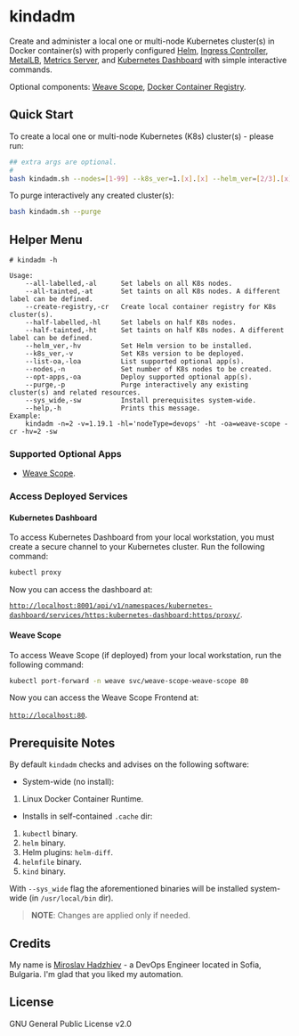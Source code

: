 # kindadm

Create and administer a local one or multi-node Kubernetes cluster(s) in Docker container(s) with properly configured [Helm](https://github.com/helm/helm), [Ingress Controller](https://github.com/kubernetes/ingress-nginx), [MetalLB](https://github.com/metallb/metallb), [Metrics Server](https://github.com/kubernetes-sigs/metrics-server), and [Kubernetes Dashboard](https://github.com/kubernetes/dashboard) with simple interactive commands.

Optional components: [Weave Scope](https://www.weave.works/oss/scope/), [Docker Container Registry](https://docs.docker.com/registry/).

## Quick Start

To create a local one or multi-node Kubernetes (K8s) cluster(s) - please run:

```bash
## extra args are optional.
#
bash kindadm.sh --nodes=[1-99] --k8s_ver=1.[x].[x] --helm_ver=[2/3].[x].[x]
```

To purge interactively any created cluster(s):

```bash
bash kindadm.sh --purge
```

## Helper Menu

```console
# kindadm -h

Usage:
    --all-labelled,-al      Set labels on all K8s nodes.
    --all-tainted,-at       Set taints on all K8s nodes. A different label can be defined.
    --create-registry,-cr   Create local container registry for K8s cluster(s).
    --half-labelled,-hl     Set labels on half K8s nodes.
    --half-tainted,-ht      Set taints on half K8s nodes. A different label can be defined.
    --helm_ver,-hv          Set Helm version to be installed.
    --k8s_ver,-v            Set K8s version to be deployed.
    --list-oa,-loa          List supported optional app(s).
    --nodes,-n              Set number of K8s nodes to be created.
    --opt-apps,-oa          Deploy supported optional app(s).
    --purge,-p              Purge interactively any existing cluster(s) and related resources.
    --sys_wide,-sw          Install prerequisites system-wide.
    --help,-h               Prints this message.
Example:
    kindadm -n=2 -v=1.19.1 -hl='nodeType=devops' -ht -oa=weave-scope -cr -hv=2 -sw
```

### Supported Optional Apps

- [Weave Scope](https://www.weave.works/oss/scope/).

### Access Deployed Services

#### Kubernetes Dashboard

To access Kubernetes Dashboard from your local workstation, you must create a secure channel to your Kubernetes cluster. Run the following command:

```bash
kubectl proxy
```

Now you can access the dashboard at:

[`http://localhost:8001/api/v1/namespaces/kubernetes-dashboard/services/https:kubernetes-dashboard:https/proxy/`](
http://localhost:8001/api/v1/namespaces/kubernetes-dashboard/services/https:kubernetes-dashboard:https/proxy/).

#### Weave Scope

To access Weave Scope (if deployed) from your local workstation, run the following command:

```bash
kubectl port-forward -n weave svc/weave-scope-weave-scope 80
```

Now you can access the Weave Scope Frontend at:

[`http://localhost:80`](http://localhost:80).

## Prerequisite Notes

By default `kindadm` checks and advises on the following software:

- System-wide (no install):

1. Linux Docker Container Runtime.

- Installs in self-contained `.cache` dir:

1. `kubectl` binary.
2. `helm` binary.
3. Helm plugins: `helm-diff`.
4. `helmfile` binary.
5. `kind` binary.

With `--sys_wide` flag the aforementioned binaries will be installed system-wide (in `/usr/local/bin` dir).

> **NOTE**: Changes are applied only if needed.

## Credits

My name is [Miroslav Hadzhiev](https://www.linkedin.com/in/mehadzhiev/) - a DevOps Engineer located in Sofia, Bulgaria. I'm glad that you liked my automation.

## License

GNU General Public License v2.0

